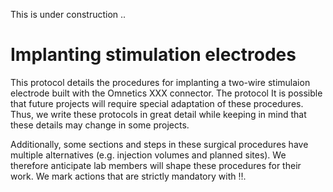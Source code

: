 This is under construction ..
# Implanting stimulation electrodes

This protocol details the procedures for implanting a two-wire stimulaion electrode built with the Omnetics XXX connector. The protocol It is possible that future projects will require special adaptation of these procedures. Thus, we write these protocols in great detail while keeping in mind that these details may change in some projects. 

Additionally, some sections and steps in these surgical procedures have multiple alternatives (e.g. injection volumes and planned sites). We therefore anticipate lab members will shape these procedures for their work. We mark actions that are strictly mandatory with :bangbang:.